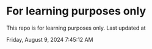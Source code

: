# For learning purposes only
This repo is for learning purposes only.
Last updated at

Friday, August 9, 2024 7:45:12 AM

